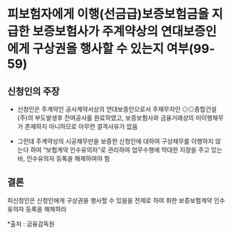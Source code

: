 # 피보험자에게 이행(선금급)보증보험금을 지급한 보증보험사가 주계약상의 연대보증인에게 구상권을 행사할 수 있는지 여부(99-59)

## 신청인의 주장
* 신청인은 주계약인 공사계약서상의 연대보증인으로서 주채무자인 ◎◎종합건설(주)의 부도발생후 잔여공사를 완료하였고, 보증보험사와 금융거래상의 미이행채무가 존재하지 아니하므로 아무런 결격사유가 없음

* 그런데 주계약상의 시공채무만을 보증한 신청인에 대하여 구상채무를 이행하지 않는다 하여 “보험계약 인수유의자”로 관리하여 업무수행에 막대한 지장을 주고 있는 바, 인수유의자 등록을 해제하여야 함

## 결론
피신청인은 신청인에게 구상권을 행사할 수 있음을 전제로 하여 취한 보증보험계약 인수유의자 등록을 해제하라

*출처 : 금융감독원
